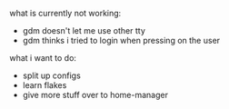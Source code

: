 what is currently not working:
- gdm doesn't let me use other tty
- gdm thinks i tried to login when pressing on the user

what i want to do:
- split up configs
- learn flakes
- give more stuff over to home-manager
